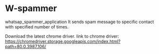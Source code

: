 # W-spammer
whatsap_spammer_application
It sends spam message to specific contact with specified number of times.

Download the latest chrome driver.
link to chrome driver: https://chromedriver.storage.googleapis.com/index.html?path=80.0.3987.106/
